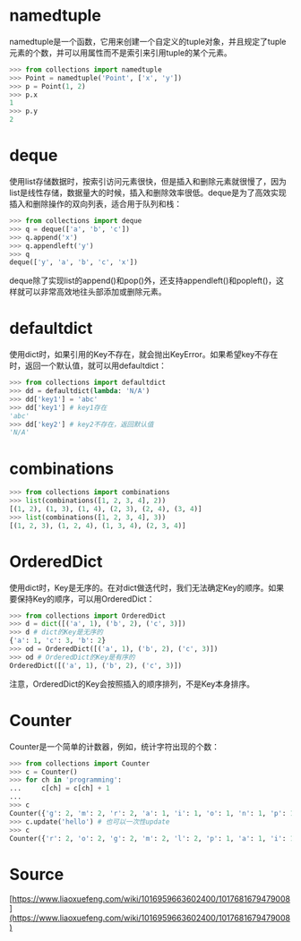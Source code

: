 <a name="MZFBT"></a>
# namedtuple
namedtuple是一个函数，它用来创建一个自定义的tuple对象，并且规定了tuple元素的个数，并可以用属性而不是索引来引用tuple的某个元素。
```python
>>> from collections import namedtuple
>>> Point = namedtuple('Point', ['x', 'y'])
>>> p = Point(1, 2)
>>> p.x
1
>>> p.y
2
```
<a name="dEs8I"></a>
# deque
使用list存储数据时，按索引访问元素很快，但是插入和删除元素就很慢了，因为list是线性存储，数据量大的时候，插入和删除效率很低。deque是为了高效实现插入和删除操作的双向列表，适合用于队列和栈：
```python
>>> from collections import deque
>>> q = deque(['a', 'b', 'c'])
>>> q.append('x')
>>> q.appendleft('y')
>>> q
deque(['y', 'a', 'b', 'c', 'x'])
```
deque除了实现list的append()和pop()外，还支持appendleft()和popleft()，这样就可以非常高效地往头部添加或删除元素。
<a name="BGPBB"></a>
# defaultdict
使用dict时，如果引用的Key不存在，就会抛出KeyError。如果希望key不存在时，返回一个默认值，就可以用defaultdict：
```python
>>> from collections import defaultdict
>>> dd = defaultdict(lambda: 'N/A')
>>> dd['key1'] = 'abc'
>>> dd['key1'] # key1存在
'abc'
>>> dd['key2'] # key2不存在，返回默认值
'N/A'
```
<a name="DCKvR"></a>
# combinations
```python
>>> from collections import combinations
>>> list(combinations([1, 2, 3, 4], 2))
[(1, 2), (1, 3), (1, 4), (2, 3), (2, 4), (3, 4)]
>>> list(combinations([1, 2, 3, 4], 3))
[(1, 2, 3), (1, 2, 4), (1, 3, 4), (2, 3, 4)]
```
<a name="J8o4W"></a>
# OrderedDict
使用dict时，Key是无序的。在对dict做迭代时，我们无法确定Key的顺序。如果要保持Key的顺序，可以用OrderedDict：
```python
>>> from collections import OrderedDict
>>> d = dict([('a', 1), ('b', 2), ('c', 3)])
>>> d # dict的Key是无序的
{'a': 1, 'c': 3, 'b': 2}
>>> od = OrderedDict([('a', 1), ('b', 2), ('c', 3)])
>>> od # OrderedDict的Key是有序的
OrderedDict([('a', 1), ('b', 2), ('c', 3)])
```
注意，OrderedDict的Key会按照插入的顺序排列，不是Key本身排序。
<a name="fSMW7"></a>
# Counter
Counter是一个简单的计数器，例如，统计字符出现的个数：
```python
>>> from collections import Counter
>>> c = Counter()
>>> for ch in 'programming':
...     c[ch] = c[ch] + 1
...
>>> c
Counter({'g': 2, 'm': 2, 'r': 2, 'a': 1, 'i': 1, 'o': 1, 'n': 1, 'p': 1})
>>> c.update('hello') # 也可以一次性update
>>> c
Counter({'r': 2, 'o': 2, 'g': 2, 'm': 2, 'l': 2, 'p': 1, 'a': 1, 'i': 1, 'n': 1, 'h': 1, 'e': 1})
```
<a name="KbwLW"></a>
# Source
[https://www.liaoxuefeng.com/wiki/1016959663602400/1017681679479008](https://www.liaoxuefeng.com/wiki/1016959663602400/1017681679479008)
